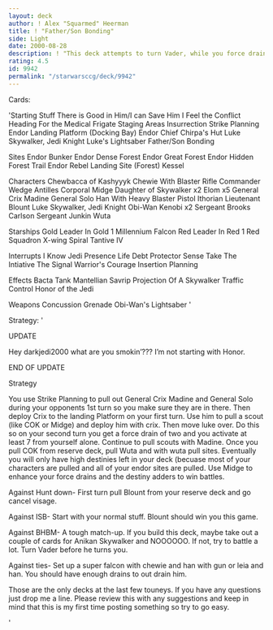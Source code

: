 ```yaml
---
layout: deck
author: ! Alex "Squarmed" Heerman
title: ! "Father/Son Bonding"
side: Light
date: 2000-08-28
description: ! "This deck attempts to turn Vader, while you force drain for a lot. Eloms, Scouts, and Mains will help you win battles so it is easier to turn vader."
rating: 4.5
id: 9942
permalink: "/starwarsccg/deck/9942"
---
```

Cards: 

'Starting Stuff
There is Good in Him/I can Save Him
I Feel the Conflict
Heading For the Medical Frigate
Staging Areas
Insurrection
Strike Planning
Endor Landing Platform (Docking Bay)
Endor Chief Chirpa's Hut
Luke Skywalker, Jedi Knight
Luke's Lightsaber
Father/Son Bonding

Sites
Endor Bunker
Endor Dense Forest
Endor Great Forest
Endor Hidden Forest Trail
Endor Rebel Landing Site (Forest)
Kessel

Characters
Chewbacca of Kashyyyk
Chewie With Blaster Rifle
Commander Wedge Antilles
Corporal Midge
Daughter of Skywalker  x2
Elom  x5
General Crix Madine
General Solo
Han With Heavy Blaster Pistol
Ithorian
Lieutenant Blount
Luke Skywalker, Jedi Knight
Obi-Wan Kenobi	x2
Sergeant Brooks Carlson
Sergeant Junkin
Wuta

Starships
Gold Leader In Gold 1
Millennium Falcon
Red Leader In Red 1
Red Squadron X-wing
Spiral
Tantive IV

Interrupts
I Know
Jedi Presence
Life Debt
Protector
Sense
Take The Intiative
The Signal
Warrior's Courage
Insertion Planning

Effects
Bacta Tank
Mantellian Savrip
Projection Of A Skywalker
Traffic Control
Honor of the Jedi

Weapons
Concussion Grenade
Obi-Wan's Lightsaber '

Strategy: '

UPDATE


Hey darkjedi2000 what are you smokin’??? I’m not starting with Honor.


END OF UPDATE


Strategy

You use Strike Planning to pull out General Crix Madine and General Solo during your opponents 1st turn so you make sure they are in there. Then deploy Crix to the landing Platform on your first turn. Use him to pull a scout (like COK or Midge) and deploy him with crix. Then move luke over. Do this so on your second turn you get a force drain of two and you activate at least 7 from yourself alone. Continue to pull scouts with Madine. Once you pull COK from reserve deck, pull Wuta and with wuta pull sites. Eventually you will only have high destinies left in your deck (becuase most of your characters are pulled and all of your endor sites are pulled. Use Midge to enhance your force drains and the destiny adders to win battles.


Against Hunt down-  First turn pull Blount from your reserve deck and go cancel visage.


Against ISB- Start with your normal stuff. Blount should win you this game.


Against BHBM- A tough match-up. If you build this deck, maybe take out a couple of cards for Anikan Skywalker and NOOOOOO. If not, try to battle a lot. Turn Vader before he turns you.


Against ties- Set up a super falcon with chewie and han with gun or leia and han. You should have enough drains to out drain him.


Those are the only decks at the last few touneys. If you have any questions just drop me a line. Please review this with any suggestions and keep in mind that this is my first time posting something so try to go easy.

'
